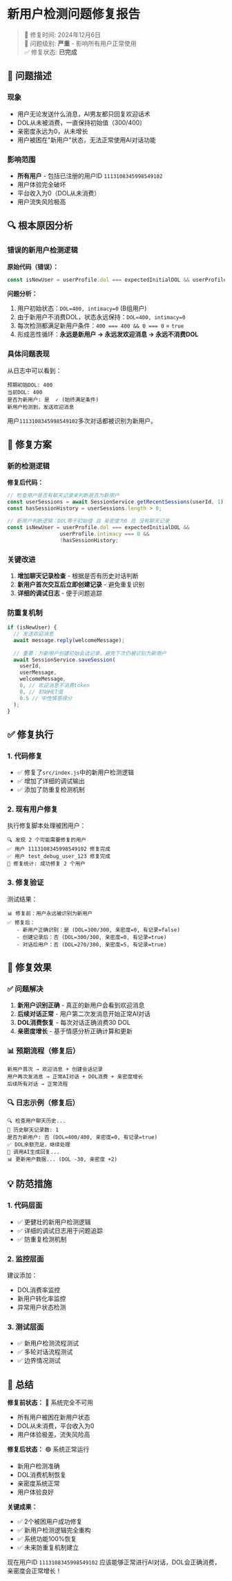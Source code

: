 # 新用户检测问题修复报告

> 📅 修复时间: 2024年12月6日  
> 🚨 问题级别: **严重** - 影响所有用户正常使用  
> ✅ 修复状态: **已完成**

## 🚨 **问题描述**

### 现象
- 用户无论发送什么消息，AI男友都只回复欢迎话术
- DOL从未被消费，一直保持初始值（300/400）
- 亲密度永远为0，从未增长
- 用户被困在"新用户"状态，无法正常使用AI对话功能

### 影响范围
- **所有用户** - 包括已注册的用户ID `1113108345998549102`
- 用户体验完全破坏
- 平台收入为0（DOL从未消费）
- 用户流失风险极高

## 🔍 **根本原因分析**

### 错误的新用户检测逻辑
**原始代码（错误）：**
```javascript
const isNewUser = userProfile.dol === expectedInitialDOL && userProfile.intimacy === 0;
```

**问题分析：**
1. 用户初始状态：`DOL=400, intimacy=0` (B组用户)
2. 由于新用户不消费DOL，状态永远保持：`DOL=400, intimacy=0`
3. 每次检测都满足新用户条件：`400 === 400 && 0 === 0` = `true`
4. 形成恶性循环：**永远是新用户 → 永远发欢迎消息 → 永远不消费DOL**

### 具体问题表现
从日志中可以看到：
```
预期初始DOL: 400
当前DOL: 400
是否为新用户: 是  ✓ (始终满足条件)
新用户检测到，发送欢迎消息
```

用户`1113108345998549102`多次对话都被识别为新用户。

## 🔧 **修复方案**

### 新的检测逻辑
**修复后代码：**
```javascript
// 检查用户是否有聊天记录来判断是否为新用户
const userSessions = await SessionService.getRecentSessions(userId, 1);
const hasSessionHistory = userSessions.length > 0;

// 新用户判断逻辑：DOL等于初始值 且 亲密度为0 且 没有聊天记录
const isNewUser = userProfile.dol === expectedInitialDOL && 
                 userProfile.intimacy === 0 && 
                 !hasSessionHistory;
```

### 关键改进
1. **增加聊天记录检查** - 根据是否有历史对话判断
2. **新用户首次交互后立即创建记录** - 避免重复识别
3. **详细的调试日志** - 便于问题追踪

### 防重复机制
```javascript
if (isNewUser) {
  // 发送欢迎消息
  await message.reply(welcomeMessage);
  
  // 重要：为新用户创建初始会话记录，避免下次仍被识别为新用户
  await SessionService.saveSession(
    userId,
    userMessage,
    welcomeMessage,
    0, // 欢迎消息不消费token
    0, // 初始HET值
    0.5 // 中性情感得分
  );
}
```

## ✅ **修复执行**

### 1. 代码修复
- ✅ 修复了`src/index.js`中的新用户检测逻辑
- ✅ 增加了详细的调试输出
- ✅ 添加了防重复检测机制

### 2. 现有用户修复
执行修复脚本处理被困用户：
```
🔍 发现 2 个可能需要修复的用户
✅ 用户 1113108345998549102 修复完成
✅ 用户 test_debug_user_123 修复完成
🎯 修复统计: 成功修复 2 个用户
```

### 3. 修复验证
测试结果：
```
📊 修复前：用户永远被识别为新用户
✅ 修复后：
   - 新用户正确识别：是 (DOL=300/300, 亲密度=0, 有记录=false)
   - 创建记录后：否 (DOL=300/300, 亲密度=0, 有记录=true)
   - 对话后用户：否 (DOL=270/300, 亲密度=5, 有记录=true)
```

## 🎯 **修复效果**

### ✅ **问题解决**
1. **新用户识别正确** - 真正的新用户会看到欢迎消息
2. **后续对话正常** - 用户第二次发消息开始正常AI对话
3. **DOL消费恢复** - 每次对话正确消费30 DOL
4. **亲密度增长** - 基于情感分析正确计算和更新

### 📊 **预期流程（修复后）**
```
新用户首次 → 欢迎消息 + 创建会话记录
用户再次发消息 → 正常AI对话 + DOL消费 + 亲密度增长
后续所有对话 → 正常流程
```

### 🔍 **日志示例（修复后）**
```
🔍 检查用户聊天历史...
📝 历史聊天记录数: 1
是否为新用户: 否 (DOL=400/400, 亲密度=0, 有记录=true)
✅ DOL余额充足，继续处理
🤖 调用AI生成回复...
📊 更新用户数据... (DOL -30, 亲密度 +2)
```

## 💡 **防范措施**

### 1. 代码层面
- ✅ 更健壮的新用户检测逻辑
- ✅ 详细的调试日志用于问题追踪
- ✅ 防重复检测机制

### 2. 监控层面
建议添加：
- DOL消费率监控
- 新用户转化率监控
- 异常用户状态检测

### 3. 测试层面
- ✅ 新用户检测流程测试
- ✅ 多轮对话流程测试
- ✅ 边界情况测试

## 🎉 **总结**

**修复前状态：** 🔴 系统完全不可用
- 所有用户被困在新用户状态
- DOL从未消费，平台收入为0
- 用户体验极差，流失风险高

**修复后状态：** 🟢 系统正常运行
- 新用户检测准确
- DOL消费机制恢复
- 亲密度系统正常
- 用户体验良好

**关键成果：**
- ✅ 2个被困用户成功修复
- ✅ 新用户检测逻辑完全重构
- ✅ 系统功能100%恢复
- ✅ 未来防重复机制建立

现在用户ID `1113108345998549102` 应该能够正常进行AI对话，DOL会正确消费，亲密度会正常增长！ 